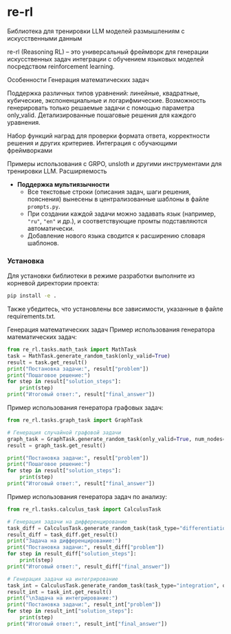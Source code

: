 # re-rl

Библиотека для тренировки LLM моделей размышлениям с искусственными данным

re-rl (Reasoning RL) – это универсальный фреймворк для генерации искусственных задач интеграции с обучением языковых моделей посредством reinforcement learning.

Особенности
Генерация математических задач

Поддержка различных типов уравнений: линейные, квадратные, кубические, экспоненциальные и логарифмические.
Возможность генерировать только решаемые задачи с помощью параметра only_valid.
Детализированные пошаговые решения для каждого уравнения.

Набор функций наград для проверки формата ответа, корректности решения и других критериев.
Интеграция с обучающими фреймворками

Примеры использования с GRPO, unsloth и другими инструментами для тренировки LLM.
Расширяемость

- **Поддержка мультиязычности**
  - Все текстовые строки (описания задач, шаги решения, пояснения) вынесены в централизованные шаблоны в файле `prompts.py`.
  - При создании каждой задачи можно задавать язык (например, `"ru"`, `"en"` и др.), и соответствующие промты подставляются автоматически.
  - Добавление нового языка сводится к расширению словаря шаблонов.

### Установка

Для установки библиотеки в режиме разработки выполните из корневой директории проекта:

```bash
pip install -e .
```
Также убедитесь, что установлены все зависимости, указанные в файле requirements.txt.

Генерация математических задач
Пример использования генератора математических задач:

```python
from re_rl.tasks.math_task import MathTask
task = MathTask.generate_random_task(only_valid=True)
result = task.get_result()
print("Постановка задачи:", result["problem"])
print("Пошаговое решение:")
for step in result["solution_steps"]:
    print(step)
print("Итоговый ответ:", result["final_answer"])
```

Пример использования генератора графовых задач:  
```python
from re_rl.tasks.graph_task import GraphTask

# Генерация случайной графовой задачи
graph_task = GraphTask.generate_random_task(only_valid=True, num_nodes=10, edge_prob=0.5)
result = graph_task.get_result()

print("Постановка задачи:", result["problem"])
print("Пошаговое решение:")
for step in result["solution_steps"]:
    print(step)
print("Итоговый ответ:", result["final_answer"])
```

Пример использования генератора задач по анализу:  
```python
from re_rl.tasks.calculus_task import CalculusTask

# Генерация задачи на дифференцирование
task_diff = CalculusTask.generate_random_task(task_type="differentiation", only_valid=True)
result_diff = task_diff.get_result()
print("Задача на дифференцирование:")
print("Постановка задачи:", result_diff["problem"])
for step in result_diff["solution_steps"]:
    print(step)
print("Итоговый ответ:", result_diff["final_answer"])

# Генерация задачи на интегрирование
task_int = CalculusTask.generate_random_task(task_type="integration", only_valid=True)
result_int = task_int.get_result()
print("\nЗадача на интегрирование:")
print("Постановка задачи:", result_int["problem"])
for step in result_int["solution_steps"]:
    print(step)
print("Итоговый ответ:", result_int["final_answer"])
```
